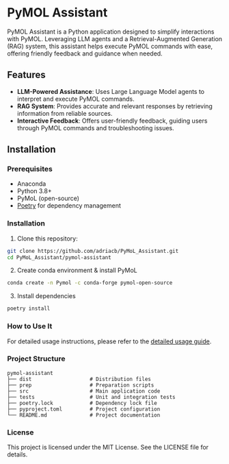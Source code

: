 # PyMOL Assistant

PyMOL Assistant is a Python application designed to simplify interactions with PyMOL. Leveraging LLM agents and a Retrieval-Augmented Generation (RAG) system, this assistant helps execute PyMOL commands with ease, offering friendly feedback and guidance when needed.

## Features
- **LLM-Powered Assistance**: Uses Large Language Model agents to interpret and execute PyMOL commands.
- **RAG System**: Provides accurate and relevant responses by retrieving information from reliable sources.
- **Interactive Feedback**: Offers user-friendly feedback, guiding users through PyMOL commands and troubleshooting issues.

## Installation

### Prerequisites
- Anaconda
- Python 3.8+
- PyMoL (open-source)
- [Poetry](https://python-poetry.org/) for dependency management

### Installation
1. Clone this repository:
```bash
git clone https://github.com/adriacb/PyMoL_Assistant.git
cd PyMoL_Assistant/pymol-assistant
```
2. Create conda environment & install PyMoL
```bash
conda create -n Pymol -c conda-forge pymol-open-source
```

3. Install dependencies
```bash
poetry install
``` 

### How to Use It
For detailed usage instructions, please refer to the [detailed usage guide](pymol-assistant/src/README.md).


### Project Structure
```
pymol-assistant
├── dist                   # Distribution files
├── prep                   # Preparation scripts
├── src                    # Main application code
├── tests                  # Unit and integration tests
├── poetry.lock            # Dependency lock file
├── pyproject.toml         # Project configuration
└── README.md              # Project documentation
``` 

### License
This project is licensed under the MIT License. See the LICENSE file for details.